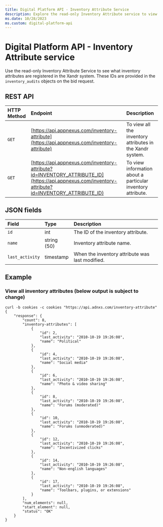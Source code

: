```yaml
---
title: Digital Platform API - Inventory Attribute Service
description: Explore the read-only Inventory Attribute service to view the inventory attributes that are registered in the system.
ms.date: 10/28/2023
ms.custom: digital-platform-api
---
```


# Digital Platform API - Inventory Attribute service

Use the read-only Inventory Attribute Service to see what inventory attributes are registered in the Xandr system. These IDs are provided in the `inventory_audits` objects on the bid request.

## REST API

| HTTP Method | Endpoint | Description |
|:---|:---|:---|
| `GET` | [https://api.appnexus.com/inventory-attribute](https://api.appnexus.com/inventory-attribute) | To view all the inventory attributes in the Xandr system. |
| `GET` | [https://api.appnexus.com/inventory-attribute?id=INVENTORY_ATTRIBUTE_ID](https://api.appnexus.com/inventory-attribute?id=INVENTORY_ATTRIBUTE_ID) | To view information about a particular inventory attribute. |

## JSON fields

| Field | Type | Description |
|:---|:---|:---|
| `id` | int | The ID of the inventory attribute. |
| `name` | string (50) | Inventory attribute name. |
| `last_activity` | timestamp | When the inventory attribute was last modified. |

## Example

### View all inventory attributes (below output is subject to change)

```
curl -b cookies -c cookies "https://api.adnxs.com/inventory-attribute"
{
    "response": {
        "count": 8,
        "inventory-attributes": [
            {
                "id": 2,
                "last_activity": "2010-10-19 19:26:08",
                "name": "Political"
            },
            {
                "id": 4,
                "last_activity": "2010-10-19 19:26:08",
                "name": "Social media"
            },
            {
                "id": 6,
                "last_activity": "2010-10-19 19:26:08",
                "name": "Photo & video sharing"
            },
            {
                "id": 8,
                "last_activity": "2010-10-19 19:26:08",
                "name": "Forums (moderated)"
            },
            {
                "id": 10,
                "last_activity": "2010-10-19 19:26:08",
                "name": "Forums (unmoderated)"
            },
            {
                "id": 12,
                "last_activity": "2010-10-19 19:26:08",
                "name": "Incentivized clicks"
            },
            {
                "id": 14,
                "last_activity": "2010-10-19 19:26:08",
                "name": "Non-english languages"
            },
            {
                "id": 17,
                "last_activity": "2010-10-19 19:26:08",
                "name": "Toolbars, plugins, or extensions"
            }
        ],
        "num_elements": null,
        "start_element": null,
        "status": "OK"
    }
}
```
